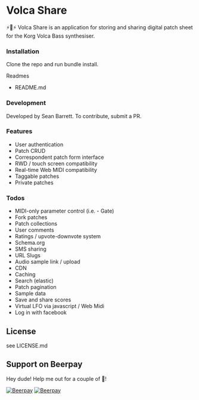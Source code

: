 # Volca Share

:zap::musical_keyboard::zap: Volca Share is an application for storing and sharing digital patch sheet for the Korg Volca Bass synthesiser.

### Installation

 Clone the repo and run bundle install.

Readmes

* README.md

### Development

Developed by Sean Barrett.  To contribute, submit a PR.

### Features

- User authentication
- Patch CRUD
- Correspondent patch form interface
- RWD / touch screen compatibility
- Real-time Web MIDI compatibility
- Taggable patches
- Private patches

### Todos

- MIDI-only parameter control (i.e. - Gate)
- Fork patches
- Patch collections
- User comments
- Ratings / upvote-downvote system
- Schema.org
- SMS sharing
- URL Slugs
- Audio sample link / upload
- CDN
- Caching
- Search (elastic)
- Patch pagination
- Sample data
- Save and share scores
- Virtual LFO via javascript / Web Midi
- Log in with facebook

License
----

see LICENSE.md

## Support on Beerpay
Hey dude! Help me out for a couple of :beers:!

[![Beerpay](https://beerpay.io/waterjump/volca-share/badge.svg?style=beer-square)](https://beerpay.io/waterjump/volca-share)  [![Beerpay](https://beerpay.io/waterjump/volca-share/make-wish.svg?style=flat-square)](https://beerpay.io/waterjump/volca-share?focus=wish)